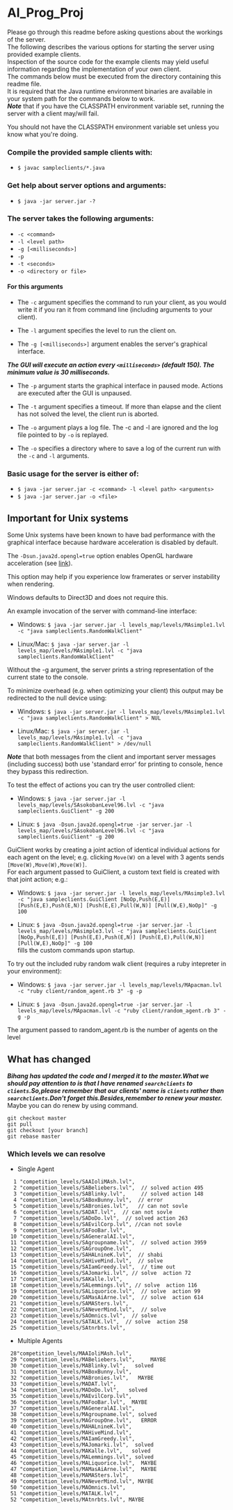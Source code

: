 # AI_Prog_Proj

Please go through this readme before asking questions about the workings of the server.    
The following describes the various options for starting the server using provided example clients.   
Inspection of the source code for the example clients may yield useful information regarding the implementation of your own client.   
The commands below must be executed from the directory containing this readme file.   
It is required that the Java runtime environment binaries are available in your system path for the commands below to work.   
***Note*** that if you have the CLASSPATH environment variable set, running the server with a client may/will fail.   

You should not have the CLASSPATH environment variable set unless you know what you're doing.

### Compile the provided sample clients with:
* ```$ javac sampleclients/*.java```

### Get help about server options and arguments:
* ```$ java -jar server.jar -?```
    
### The server takes the following arguments:
*  ```-c <command>```
*  ```-l <level path>```
*  ```-g [<milliseconds>]```
*  ```-p```
*  ```-t <seconds>```
*  ```-o <directory or file>```

#### For this arguments
- The `-c` <command> argument specifies the command to run your client, as you would write it if you ran it from command line (including arguments to your client).
    
- The `-l` <level path> argument specifies the level to run the client on.
    
- The `-g [<milliseconds>]` argument enables the server's graphical interface.

***The GUI will execute an action every `<milliseconds>` (default 150). The minimum value is 30 milliseconds.***
    
- The `-p` argument starts the graphical interface in paused mode. Actions are executed after the GUI is unpaused.
    
- The `-t` <seconds> argument specifies a timeout. If more than <seconds> elapse and the client has not solved the level, the client run is aborted.
    
- The `-o` <file> argument plays a log file. The -c and -l are ignored and the log file pointed to by `-o` is replayed.

- The `-o` <directory> specifies a directory where to save a log of the current run with the `-c` and `-l` arguments.
    
### Basic usage for the server is either of:
* ```$ java -jar server.jar -c <command> -l <level path> <arguments>```
* ```$ java -jar server.jar -o <file>```

## Important for Unix systems 
Some Unix systems have been known to have bad performance with the graphical interface because hardware acceleration is disabled by default.   

The `-Dsun.java2d.opengl=true` option enables OpenGL hardware acceleration (see [link](http://docs.oracle.com/javase/8/docs/technotes/guides/2d/flags.html)).   

This option may help if you experience low framerates or server instability when rendering.   

Windows defaults to Direct3D and does not require this.
    
An example invocation of the server with command-line interface:
* Windows:   ```$ java -jar server.jar -l levels_map/levels/MAsimple1.lvl -c "java sampleclients.RandomWalkClient"```

* Linux/Mac: ```$ java -jar server.jar -l levels_map/levels/MAsimple1.lvl -c "java sampleclients.RandomWalkClient"```
    
Without the -g argument, the server prints a string representation of the current state to the console.   

To minimize overhead (e.g. when optimizing your client) this output may be redirected to the null device using:
* Windows:   ```$ java -jar server.jar -l levels_map/levels/MAsimple1.lvl -c "java sampleclients.RandomWalkClient" > NUL```

* Linux/Mac: ```$ java -jar server.jar -l levels_map/levels/MAsimple1.lvl -c "java sampleclients.RandomWalkClient" > /dev/null```   

***Note*** that both messages from the client and important server messages (including success) both use 'standard error' for printing to console, hence they bypass this redirection.
    
To test the effect of actions you can try the user controlled client:   
* Windows: ```$ java -jar server.jar -l levels_map/levels/SAsokobanLevel96.lvl -c "java sampleclients.GuiClient" -g 200```

* Linux:   ```$ java -Dsun.java2d.opengl=true -jar server.jar -l levels_map/levels/SAsokobanLevel96.lvl -c "java sampleclients.GuiClient" -g 200```
    
GuiClient works by creating a joint action of identical individual actions for each agent on the level; e.g. clicking `Move(W)` on a level with 3 agents sends `[Move(W),Move(W),Move(W)]`.  
For each argument passed to GuiClient, a custom text field is created with that joint action; e.g.:
* Windows: ```$ java -jar server.jar -l levels_map/levels/MAsimple3.lvl -c "java sampleclients.GuiClient [NoOp,Push(E,E)] [Push(E,E),Push(E,N)] [Push(E,E),Pull(W,N)] [Pull(W,E),NoOp]" -g 100```

* Linux:   ```$ java -Dsun.java2d.opengl=true -jar server.jar -l levels_map/levels/MAsimple3.lvl -c "java sampleclients.GuiClient [NoOp,Push(E,E)] [Push(E,E),Push(E,N)] [Push(E,E),Pull(W,N)] [Pull(W,E),NoOp]" -g 100```   
fills the custom commands upon startup.
    
To try out the included ruby random walk client (requires a ruby intepreter in your environment):
* Windows: ```$ java -jar server.jar -l levels_map/levels/MApacman.lvl -c "ruby client/random_agent.rb 3" -g -p```

* Linux:   ```$ java -Dsun.java2d.opengl=true -jar server.jar -l levels_map/levels/MApacman.lvl -c "ruby client/random_agent.rb 3" -g -p```   

The argument passed to random_agent.rb is the number of agents on the level

## What has changed
***Bihang has updated the code and I merged it to the master.What we should pay attention to is that I have renamed `searchclients` to `clients`.So,please remember that our clients' name is `clients` rather than `searchclients`.Don't forget this.Besides,remember to renew your master.***  
Maybe you can do renew by using command.   
```
git checkout master   
git pull  
git checkout [your branch]
git rebase master
```

### Which levels we can resolve
* Single Agent
```
  1 "competition_levels/SAAIoliMAsh.lvl",
  2 "competition_levels/SABeliebers.lvl",  // solved action 495
  3 "competition_levels/SABlinky.lvl",     // solved action 148
  4 "competition_levels/SABoxBunny.lvl",  // error
  5 "competition_levels/SABronies.lvl",   // can not sovle
  6 "competition_levels/SADAT.lvl",  // can not sovle
  7 "competition_levels/SADoDo.lvl",  // solved action 263
  8 "competition_levels/SAEvilCorp.lvl", //can not sovle
  9 "competition_levels/SAFooBar.lvl",
 10 "competition_levels/SAGeneralAI.lvl",
 11 "competition_levels/SAgroupname.lvl",  // solved action 3959
 12 "competition_levels/SAGroupOne.lvl",
 13 "competition_levels/SAHALnineK.lvl",  // shabi
 14 "competition_levels/SAHiveMind.lvl",  // solve
 15 "competition_levels/SAIamGreedy.lvl",  // time out
 16 "competition_levels/SAJomarki.lvl", // solve  action 72
 17 "competition_levels/SAKalle.lvl",
 18 "competition_levels/SALemmings.lvl", // solve  action 116
 19 "competition_levels/SALiquorice.lvl",  // solve  action 99
 20 "competition_levels/SAMasAiArne.lvl",  // solve  action 614
 21 "competition_levels/SAMASters.lvl",
 22 "competition_levels/SANeverMind.lvl",  // solve
 23 "competition_levels/SAOmnics.lvl",  // solve
 24 "competition_levels/SATALK.lvl",  // solve  action 258
 25 "competition_levels/SAtnrbts.lvl",

```
* Multiple Agents
```
 28"competition_levels/MAAIoliMAsh.lvl",
 29 "competition_levels/MABeliebers.lvl",     MAYBE
 30 "competition_levels/MABlinky.lvl",   solved
 31 "competition_levels/MABoxBunny.lvl",  
 32 "competition_levels/MABronies.lvl",   MAYBE
 33 "competition_levels/MADAT.lvl",  
 34 "competition_levels/MADoDo.lvl",   solved
 35 "competition_levels/MAEvilCorp.lvl", 
 36 "competition_levels/MAFooBar.lvl",  MAYBE
 37 "competition_levels/MAGeneralAI.lvl",
 38 "competition_levels/MAgroupname.lvl", solved
 39 "competition_levels/MAGroupOne.lvl",   ERROR
 40 "competition_levels/MAHALnineK.lvl",   
 41 "competition_levels/MAHiveMind.lvl",
 42 "competition_levels/MAIamGreedy.lvl",
 43 "competition_levels/MAJomarki.lvl",  solved
 44 "competition_levels/MAKalle.lvl",   solved
 45 "competition_levels/MALemmings.lvl", solved
 46 "competition_levels/MALiquorice.lvl",  MAYBE
 47 "competition_levels/MAMasAiArne.lvl",  MAYBE
 48 "competition_levels/MAMASters.lvl",
 49 "competition_levels/MANeverMind.lvl", MAYBE
 50 "competition_levels/MAOmnics.lvl",  
 51 "competition_levels/MATALK.lvl",  
 52 "competition_levels/MAtnrbts.lvl", MAYBE

```
